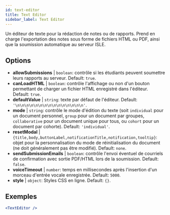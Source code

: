 ```yaml
---
id: text-editor
title: Text Editor
sidebar_label: Text Editor
---
```


Un éditeur de texte pour la rédaction de notes ou de rapports. Prend en charge l'exportation des notes sous forme de fichiers HTML ou PDF, ainsi que la soumission automatique au serveur ISLE.

## Options

* __allowSubmissions__ | `boolean`: contrôle si les étudiants peuvent soumettre leurs rapports au serveur. Default: `true`.
* __canLoadHTML__ | `boolean`: contrôle l'affichage ou non d'un bouton permettant de charger un fichier HTML enregistré dans l'éditeur. Default: `true`.
* __defaultValue__ | `string`: texte par défaut de l'éditeur. Default: `'\n\n\n\n\n\n\n\n\n\n\n\n\n\n\n'`.
* __mode__ | `string`: contrôle le mode d'édition du texte (soit `individual` pour un document personnel, `group` pour un document par groupes, `collaborative` pour un document unique pour tous, ou `cohort` pour un document par cohorte). Default: `'individual'`.
* __resetModal__ | `{title,body,buttonLabel,notificationTitle,notification,tooltip}`: objet pour la personnalisation du mode de réinitialisation du document (ne doit généralement pas être modifié). Default: `none`.
* __sendSubmissionEmails__ | `boolean`: contrôle l'envoi éventuel de courriels de confirmation avec sortie PDF/HTML lors de la soumission. Default: `false`.
* __voiceTimeout__ | `number`: temps en millisecondes après l'insertion d'un morceau d'entrée vocale enregistrée. Default: `5000`.
* __style__ | `object`: Styles CSS en ligne. Default: `{}`.


## Exemples

```jsx live
<TextEditor />
```

